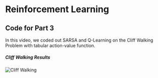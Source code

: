 # Reinforcement Learning

## Code for Part 3

In this video, we coded out SARSA and Q-Learning on the Cliff Walking Problem with tabular action-value function.

##### Cliff Walking Results

![Cliff Walking](https://user-images.githubusercontent.com/53657825/178178405-fe853845-cd5d-4c8f-a679-1d2592ae18b5.gif)
